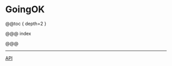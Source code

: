 # GoingOK

<!---
Get started immediately with the [Quick Start](overview/quick_start.html)
--->

@@toc { depth=2 }

@@@ index
<!--- 
* [Overview](overview/index.md)
* [Users](user/index.md)
* [Developers](developer/index.md)
--->
@@@

---
[API](api/index.html)
<!-- @scaladoc[TAP API (Scaladoc)](api.index) -->
